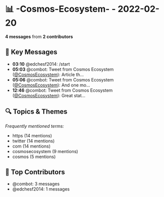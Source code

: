 # 📊 -Cosmos-Ecosystem- - 2022-02-20
**4 messages** from **2 contributors**

## 💬 Key Messages
- **03:10** @edchesf2014: /start
- **05:03** @combot: Tweet from Cosmos Ecosystem ([@CosmosEcosystem](https://twitter.com/CosmosEcosystem)):
Article th...
- **05:06** @combot: Tweet from Cosmos Ecosystem ([@CosmosEcosystem](https://twitter.com/CosmosEcosystem)):
And one mo...
- **12:46** @combot: Tweet from Cosmos Ecosystem ([@CosmosEcosystem](https://twitter.com/CosmosEcosystem)):
Great stat...

## 🔍 Topics & Themes
*Frequently mentioned terms:*
- https (14 mentions)
- twitter (14 mentions)
- com (14 mentions)
- cosmosecosystem (9 mentions)
- cosmos (5 mentions)

## 👥 Top Contributors
- @combot: 3 messages
- @edchesf2014: 1 messages